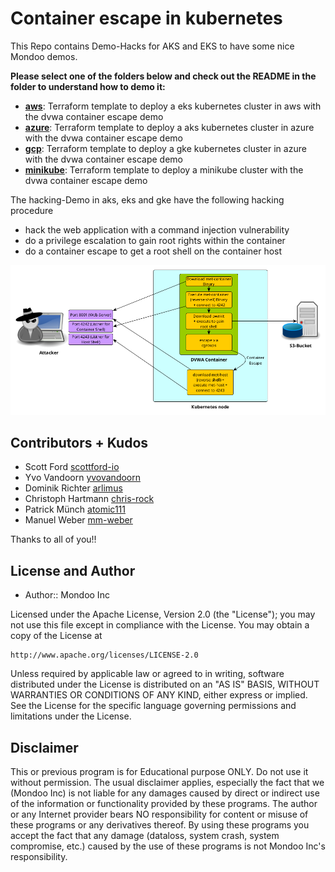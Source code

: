# Container escape in kubernetes

This Repo contains Demo-Hacks for AKS and EKS to have some nice Mondoo demos.

**Please select one of the folders below and check out the README in the folder to understand how to demo it:**

- **[aws](aws)**: Terraform template to deploy a eks kubernetes cluster in aws with the dvwa container escape demo
- **[azure](azure)**: Terraform template to deploy a aks kubernetes cluster in azure with the dvwa container escape demo
- **[gcp](gcp)**: Terraform template to deploy a gke kubernetes cluster in azure with the dvwa container escape demo
- **[minikube](minikube)**: Terraform template to deploy a minikube cluster with the dvwa container escape demo

The hacking-Demo in aks, eks and gke have the following hacking procedure

- hack the web application with a command injection vulnerability
- do a privilege escalation to gain root rights within the container
- do a container escape to get a root shell on the container host

![Attack picture](assets/container-escape.png)

## Contributors + Kudos

* Scott Ford [scottford-io](https://github.com/scottford-io)
* Yvo Vandoorn [yvovandoorn](https://github.com/yvovandoorn)
* Dominik Richter [arlimus](https://github.com/arlimus)
* Christoph Hartmann [chris-rock](https://github.com/chris-rock)
* Patrick Münch [atomic111](https://github.com/atomic111)
* Manuel Weber [mm-weber](https://github.com/mm-weber)

Thanks to all of you!!

## License and Author

* Author:: Mondoo Inc

Licensed under the Apache License, Version 2.0 (the "License");
you may not use this file except in compliance with the License.
You may obtain a copy of the License at

    http://www.apache.org/licenses/LICENSE-2.0

Unless required by applicable law or agreed to in writing, software
distributed under the License is distributed on an "AS IS" BASIS,
WITHOUT WARRANTIES OR CONDITIONS OF ANY KIND, either express or implied.
See the License for the specific language governing permissions and
limitations under the License.

## Disclaimer

This or previous program is for Educational purpose ONLY. Do not use it without permission. The usual disclaimer applies, especially the fact that we (Mondoo Inc) is not liable for any damages caused by direct or indirect use of the information or functionality provided by these programs. The author or any Internet provider bears NO responsibility for content or misuse of these programs or any derivatives thereof. By using these programs you accept the fact that any damage (dataloss, system crash, system compromise, etc.) caused by the use of these programs is not Mondoo Inc's responsibility.
